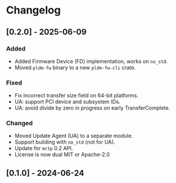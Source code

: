 # Changelog

## [0.2.0] - 2025-06-09

### Added

- Added Firmware Device (FD) implementation, works on `no_std`.
- Moved `pldm-fw` binary to a new `pldm-fw-cli` crate.

### Fixed

- Fix incorrect transfer size field on 64-bit platforms.
- UA: support PCI device and subsystem IDs.
- UA: avoid divide by zero in progress on early TransferComplete.

### Changed

- Moved Update Agent (UA) to a separate module.
- Support building with `no_std` (not for UA).
- Update for `mctp` 0.2 API.
- License is now dual MIT or Apache-2.0

## [0.1.0] - 2024-06-24
